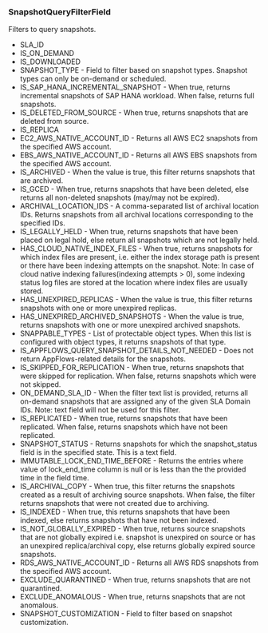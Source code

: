 ### SnapshotQueryFilterField
Filters to query snapshots.

- SLA_ID
- IS_ON_DEMAND
- IS_DOWNLOADED
- SNAPSHOT_TYPE - Field to filter based on snapshot types. Snapshot types can only
 be on-demand or scheduled.
- IS_SAP_HANA_INCREMENTAL_SNAPSHOT - When true, returns incremental snapshots of SAP HANA
 workload. When false, returns full snapshots.
- IS_DELETED_FROM_SOURCE - When true, returns snapshots that are deleted from source.
- IS_REPLICA
- EC2_AWS_NATIVE_ACCOUNT_ID - Returns all AWS EC2 snapshots from the specified AWS account.
- EBS_AWS_NATIVE_ACCOUNT_ID - Returns all AWS EBS snapshots from the specified AWS account.
- IS_ARCHIVED - When the value is true, this filter returns snapshots that are archived.
- IS_GCED - When true, returns snapshots that have been deleted, else
 returns all non-deleted snapshots (may/may not be expired).
- ARCHIVAL_LOCATION_IDS - A comma-separated list of archival location IDs. Returns snapshots from
 all archival locations corresponding to the specified IDs.
- IS_LEGALLY_HELD - When true, returns snapshots that have been placed on legal
 hold, else return all snapshots which are not legally held.
- HAS_CLOUD_NATIVE_INDEX_FILES - When true, returns snapshots for which index files are present,
 i.e. either the index storage path is present or there have been indexing
 attempts on the snapshot.
 Note: In case of cloud native indexing failures(indexing attempts > 0),
 some indexing status log files are stored at the location where index
 files are usually stored.
- HAS_UNEXPIRED_REPLICAS - When the value is true, this filter returns snapshots with one or more
 unexpired replicas.
- HAS_UNEXPIRED_ARCHIVED_SNAPSHOTS - When the value is true, returns snapshots with one or more unexpired
 archived snapshots.
- SNAPPABLE_TYPES - List of protectable object types. When this list is configured with
 object types, it returns snapshots of that type.
- IS_APPFLOWS_QUERY_SNAPSHOT_DETAILS_NOT_NEEDED - Does not return AppFlows-related details for the snapshots.
- IS_SKIPPED_FOR_REPLICATION - When true, returns snapshots that were skipped for
 replication. When false, returns snapshots which were not skipped.
- ON_DEMAND_SLA_ID - When the filter text list is provided, returns all on-demand snapshots
 that are assigned any of the given SLA Domain IDs.
 Note: text field will not be used for this filter.
- IS_REPLICATED - When true, returns snapshots that have been replicated.
 When false, returns snapshots which have not been replicated.
- SNAPSHOT_STATUS - Returns snapshots for which the snapshot_status field is in
 the specified state. This is a text field.
- IMMUTABLE_LOCK_END_TIME_BEFORE - Returns the entries where value of lock_end_time column is null or
 is less than the the provided time in the field time.
- IS_ARCHIVAL_COPY - When true, this filter returns the snapshots created as a result of
 archiving source snapshots. When false, the filter returns snapshots
 that were not created due to archiving.
- IS_INDEXED - When true, this returns snapshots that have been indexed, else
 returns snapshots that have not been indexed.
- IS_NOT_GLOBALLY_EXPIRED - When true, returns source snapshots that are not globally expired
 i.e. snapshot is unexpired on source or has an unexpired replica/archival
 copy, else returns globally expired source snapshots.
- RDS_AWS_NATIVE_ACCOUNT_ID - Returns all AWS RDS snapshots from the specified AWS account.
- EXCLUDE_QUARANTINED - When true, returns snapshots that are not quarantined.
- EXCLUDE_ANOMALOUS - When true, returns snapshots that are not anomalous.
- SNAPSHOT_CUSTOMIZATION - Field to filter based on snapshot customization.
